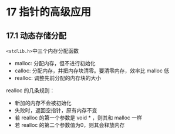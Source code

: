 # 17 指针的高级应用

## 17.1 动态存储分配

`<stdlib.h>`中三个内存分配函数

- malloc: 分配内存，但不进行初始化
- calloc: 分配内存，并把内存块清零。要清零内存，效率比 malloc 低
- realloc: 调整先前分配的内存块的大小

realloc 的几条规则：

- 新加的内存不会被初始化
- 失败时，返回空指针，原有内存不变
- 若 realloc 的第一个参数是 void * ，则其和 malloc 一样
- 若 realloc 的第二个参数值为0，则其会释放内存

